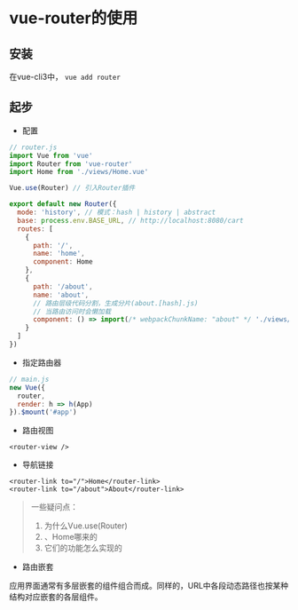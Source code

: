 # vue-router的使用

## 安装

在vue-cli3中， `vue add router`

## 起步

- 配置

```js
// router.js
import Vue from 'vue'
import Router from 'vue-router'
import Home from './views/Home.vue'

Vue.use(Router) // 引入Router插件

export default new Router({
  mode: 'history', // 模式：hash | history | abstract
  base: process.env.BASE_URL, // http://localhost:8080/cart
  routes: [
    {
      path: '/',
      name: 'home',
      component: Home
    },  
    {
      path: '/about',
      name: 'about',
      // 路由层级代码分割，生成分片(about.[hash].js)
      // 当路由访问时会懒加载 
      component: () => import(/* webpackChunkName: "about" */ './views/About.vue')
    }
  ]
})
```

- 指定路由器

```js
// main.js
new Vue({
  router,
  render: h => h(App)
}).$mount('#app')

```

- 路由视图

```vue
<router-view />
```

- 导航链接

```vue
<router-link to="/">Home</router-link>
<router-link to="/about">About</router-link>
```

>一些疑问点：
>
>1. 为什么Vue.use(Router)
>2. <router-view/>、<router-link to="/">Home</router-link>哪来的
>3. 它们的功能怎么实现的

- 路由嵌套

应用界面通常有多层嵌套的组件组合而成。同样的，URL中各段动态路径也按某种结构对应嵌套的各层组件。

